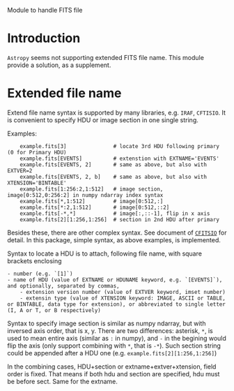 Module to handle FITS file

# Introduction

`Astropy` seems not supporting extended FITS file name. This module provide a solution, as a supplement.

# Extended file name
Extend file name syntax is supported by many libraries, e.g. `IRAF`, `CFTISIO`. It is convenient to specify HDU or image section in one single string.

Examples:
```
    example.fits[3]               # locate 3rd HDU following primary (0 for Primary HDU)
    example.fits[EVENTS]          # extenstion with EXTNAME='EVENTS'
    example.fits[EVENTS, 2]       # same as above, but also with EXTVER=2
    example.fits[EVENTS, 2, b]    # same as above, but also with XTENSION='BINTABLE'
    example.fits[1:256:2,1:512]   # image section, image[0:512,0:256:2] in numpy ndarray index syntax
    example.fits[*,1:512]         # image[0:512,:]
    example.fits[*:2,1:512]       # image[0:512,::2]
    example.fits[-*,*]            # image[:,::-1], flip in x axis
    example.fits[2][1:256,1:256]  # section in 2nd HDU after primary
```

Besides these, there are other complex syntax. See document of [`CFITSIO`](https://heasarc.gsfc.nasa.gov/docs/software/fitsio/c/c_user/node83.html) for detail. In this package, simple syntax, as above examples, is implemented.

Syntax to locate a HDU is to attach, following file name, with square brackets enclosing
    
    - number (e.g. `[1]`)
    - name of HDU (value of EXTNAME or HDUNAME keyword, e.g. `[EVENTS]`), and optionally, separated by commas,
        - extension version number (value of EXTVER keyword, imset number)
        - extensin type (value of XTENSION keyword: IMAGE, ASCII or TABLE, or BINTABLE, data type for extension), or abbreviated to single letter (I, A or T, or B respectively)

Syntax to specify image section is similar as numpy ndarray, but with inversed axis order, that is x, y. There are two differences: asterisk, `*`, is used to mean entire axis (similar as `:` in numpy), and `-` in the begining would flip the axis (only support combining with `*`, that is `-*`). Such section string could be appended after a HDU one (e.g. `example.fits[2][1:256,1:256]`)

In the combining cases, HDU+section or extname+extver+xtension, field order is fixed. That means if both hdu and section are specified, hdu must be before sect. Same for the extname.